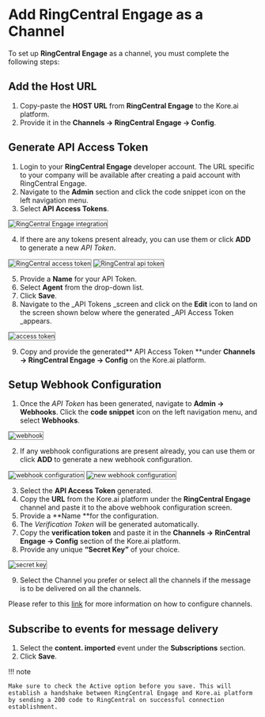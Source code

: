 # Add RingCentral Engage as a Channel

To set up **RingCentral Engage** as a channel, you must complete the following steps:


## Add the Host URL


1. Copy-paste the **HOST URL** from **RingCentral Engage** to the Kore.ai platform.
2. Provide it in the **Channels → RingCentral Engage → Config**.


## Generate API Access Token


1. Login to your **RingCentral Engage** developer account. The URL specific to your company will be available after creating a paid account with RingCentral Engage.
2. Navigate to the **Admin** section and click the code snippet icon on the left navigation menu.
3. Select **API Access Tokens**.

<img src="../images/ringcentral.png" alt="RingCentral Engage integration" title="RinCentral Engage integration" style="border: 1px solid gray; zoom:90%;">


4. If there are any tokens present already, you can use them or click **ADD** to generate a new _API Token_.

<img src="../images/ringcentral1.png" alt="RingCentral access token" title="RinCentral access token" style="border: 1px solid gray; zoom:90%;">

<img src="../images/ringcentral2.png" alt="RingCentral api token" title="RinCentral api token" style="border: 1px solid gray; zoom:90%;">

5. Provide a **Name** for your API Token.
6. Select **Agent** from the drop-down list.
7. Click **Save**.
8. Navigate to the _API Tokens _screen and click on the **Edit** icon to land on the screen shown below where the generated _API Access Token _appears.

<img src="../images/ringcentral3.png" alt="access token" title="access token" style="border: 1px solid gray; zoom:90%;">


9. Copy and provide the generated** API Access Token **under **Channels → RingCentral Engage → Config** on the Kore.ai platform.


## Setup Webhook Configuration



1. Once the _API Token_ has been generated, navigate to **Admin -> Webhooks**. Click the **code snippet** icon on the left navigation menu, and select **Webhooks**.

<img src="../images/ringcentral4.png" alt="webhook " title="webhook" style="border: 1px solid gray; zoom:90%;">

2. If any webhook configurations are present already, you can use them or click **ADD** to generate a new webhook configuration.

<img src="../images/ringcentral5.png" alt="webhook configuration" title="webhook configuration" style="border: 1px solid gray; zoom:90%;">

<img src="../images/ringcentral6.png" alt="new webhook configuration" title="new webhook configuration" style="border: 1px solid gray; zoom:90%;">

3.  Select the **API Access Token** generated.
4. Copy the **URL** from the Kore.ai platform under the **RingCentral Engage** channel and paste it to the above webhook configuration screen.
5. Provide a **Name **for the configuration.
6. The _Verification Token_ will be generated automatically.
7. Copy the **verification token** and paste it in the **Channels → RinCentral Engage → Config** section of the Kore.ai platform.
8. Provide any unique **“Secret Key”** of your choice.
<img src="../images/ringcentral7.png" alt="secret key" title="secret key" style="border: 1px solid gray; zoom:90%;">

9. Select the Channel you prefer or select all the channels if the message is to be delivered on all the channels.

Please refer to this [link](https://support.ringcentral.com/engagedigital/admin/configure-entry-points.html) for more information on how to configure channels.


## Subscribe to events for message delivery


1. Select the **content. imported** event under the **Subscriptions** section.
2. Click **Save**.

!!! note

    Make sure to check the Active option before you save. This will establish a handshake between RingCentral Engage and Kore.ai platform by sending a 200 code to RingCentral on successful connection establishment.
